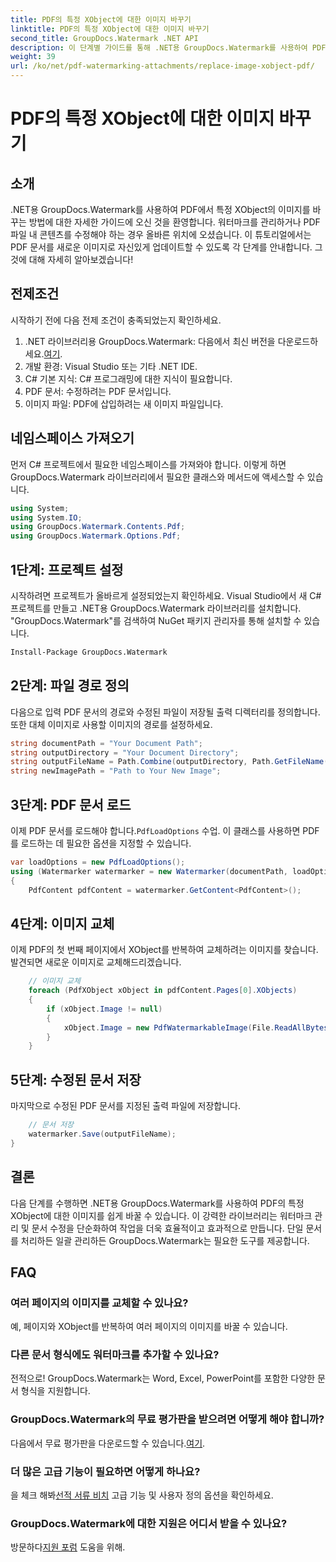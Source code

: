 ```yaml
---
title: PDF의 특정 XObject에 대한 이미지 바꾸기
linktitle: PDF의 특정 XObject에 대한 이미지 바꾸기
second_title: GroupDocs.Watermark .NET API
description: 이 단계별 가이드를 통해 .NET용 GroupDocs.Watermark를 사용하여 PDF의 이미지를 쉽게 교체하세요. PDF 콘텐츠를 효율적으로 관리하는 데 적합합니다.
weight: 39
url: /ko/net/pdf-watermarking-attachments/replace-image-xobject-pdf/
---
```


# PDF의 특정 XObject에 대한 이미지 바꾸기

## 소개
.NET용 GroupDocs.Watermark를 사용하여 PDF에서 특정 XObject의 이미지를 바꾸는 방법에 대한 자세한 가이드에 오신 것을 환영합니다. 워터마크를 관리하거나 PDF 파일 내 콘텐츠를 수정해야 하는 경우 올바른 위치에 오셨습니다. 이 튜토리얼에서는 PDF 문서를 새로운 이미지로 자신있게 업데이트할 수 있도록 각 단계를 안내합니다. 그것에 대해 자세히 알아보겠습니다!
## 전제조건
시작하기 전에 다음 전제 조건이 충족되었는지 확인하세요.
1.  .NET 라이브러리용 GroupDocs.Watermark: 다음에서 최신 버전을 다운로드하세요.[여기](https://releases.groupdocs.com/Watermark/net/).
2. 개발 환경: Visual Studio 또는 기타 .NET IDE.
3. C# 기본 지식: C# 프로그래밍에 대한 지식이 필요합니다.
4. PDF 문서: 수정하려는 PDF 문서입니다.
5. 이미지 파일: PDF에 삽입하려는 새 이미지 파일입니다.

## 네임스페이스 가져오기
먼저 C# 프로젝트에서 필요한 네임스페이스를 가져와야 합니다. 이렇게 하면 GroupDocs.Watermark 라이브러리에서 필요한 클래스와 메서드에 액세스할 수 있습니다.
```csharp
using System;
using System.IO;
using GroupDocs.Watermark.Contents.Pdf;
using GroupDocs.Watermark.Options.Pdf;
```
## 1단계: 프로젝트 설정
시작하려면 프로젝트가 올바르게 설정되었는지 확인하세요. Visual Studio에서 새 C# 프로젝트를 만들고 .NET용 GroupDocs.Watermark 라이브러리를 설치합니다. "GroupDocs.Watermark"를 검색하여 NuGet 패키지 관리자를 통해 설치할 수 있습니다.
```sh
Install-Package GroupDocs.Watermark
```
## 2단계: 파일 경로 정의
다음으로 입력 PDF 문서의 경로와 수정된 파일이 저장될 출력 디렉터리를 정의합니다. 또한 대체 이미지로 사용할 이미지의 경로를 설정하세요.
```csharp
string documentPath = "Your Document Path";
string outputDirectory = "Your Document Directory";
string outputFileName = Path.Combine(outputDirectory, Path.GetFileName(documentPath));
string newImagePath = "Path to Your New Image";
```
## 3단계: PDF 문서 로드
 이제 PDF 문서를 로드해야 합니다.`PdfLoadOptions` 수업. 이 클래스를 사용하면 PDF를 로드하는 데 필요한 옵션을 지정할 수 있습니다.
```csharp
var loadOptions = new PdfLoadOptions();
using (Watermarker watermarker = new Watermarker(documentPath, loadOptions))
{
    PdfContent pdfContent = watermarker.GetContent<PdfContent>();
```
## 4단계: 이미지 교체
이제 PDF의 첫 번째 페이지에서 XObject를 반복하여 교체하려는 이미지를 찾습니다. 발견되면 새로운 이미지로 교체해드리겠습니다.
```csharp
    // 이미지 교체
    foreach (PdfXObject xObject in pdfContent.Pages[0].XObjects)
    {
        if (xObject.Image != null)
        {
            xObject.Image = new PdfWatermarkableImage(File.ReadAllBytes(newImagePath));
        }
    }
```
## 5단계: 수정된 문서 저장
마지막으로 수정된 PDF 문서를 지정된 출력 파일에 저장합니다.
```csharp
    // 문서 저장
    watermarker.Save(outputFileName);
}
```

## 결론
다음 단계를 수행하면 .NET용 GroupDocs.Watermark를 사용하여 PDF의 특정 XObject에 대한 이미지를 쉽게 바꿀 수 있습니다. 이 강력한 라이브러리는 워터마크 관리 및 문서 수정을 단순화하여 작업을 더욱 효율적이고 효과적으로 만듭니다. 단일 문서를 처리하든 일괄 관리하든 GroupDocs.Watermark는 필요한 도구를 제공합니다.
## FAQ
### 여러 페이지의 이미지를 교체할 수 있나요?
예, 페이지와 XObject를 반복하여 여러 페이지의 이미지를 바꿀 수 있습니다.
### 다른 문서 형식에도 워터마크를 추가할 수 있나요?
전적으로! GroupDocs.Watermark는 Word, Excel, PowerPoint를 포함한 다양한 문서 형식을 지원합니다.
### GroupDocs.Watermark의 무료 평가판을 받으려면 어떻게 해야 합니까?
 다음에서 무료 평가판을 다운로드할 수 있습니다.[여기](https://releases.groupdocs.com/).
### 더 많은 고급 기능이 필요하면 어떻게 하나요?
 을 체크 해봐[선적 서류 비치](https://tutorials.groupdocs.com/Watermark/net/) 고급 기능 및 사용자 정의 옵션을 확인하세요.
### GroupDocs.Watermark에 대한 지원은 어디서 받을 수 있나요?
 방문하다[지원 포럼](https://forum.groupdocs.com/c/watermark/19) 도움을 위해.